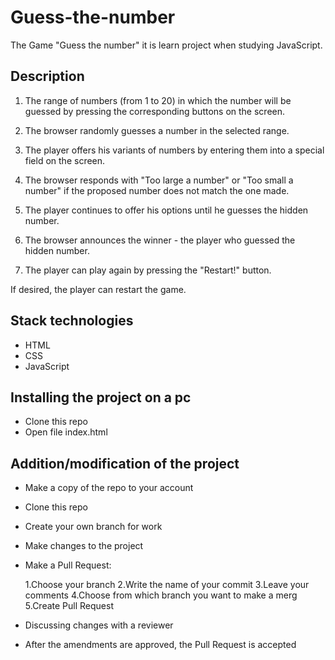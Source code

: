 # Guess-the-number

The Game "Guess the number" it is learn project when studying JavaScript.

## Description

1. The range of numbers (from 1 to 20) in which the number will be guessed by pressing the corresponding buttons on the screen.

2. The browser randomly guesses a number in the selected range.

3. The player offers his variants of numbers by entering them into a special field on the screen.

4. The browser responds with "Too large a number" or "Too small a number" if the proposed number does not match the one made.

5. The player continues to offer his options until he guesses the hidden number.

6. The browser announces the winner - the player who guessed the hidden number.

7. The player can play again by pressing the "Restart!" button.

If desired, the player can restart the game.

## Stack technologies
* HTML
* CSS
* JavaScript

## Installing the project on a pc
* Clone this repo
* Open file index.html

## Addition/modification of the project
* Make a copy of the repo to your account
* Clone this repo
* Create your own branch for work
* Make changes to the project
* Make a Pull Request:

  1.Choose your branch
  2.Write the name of your commit
  3.Leave your comments
  4.Choose from which branch you want to make a merg
  5.Create Pull Request

* Discussing changes with a reviewer
* After the amendments are approved, the Pull Request is accepted
